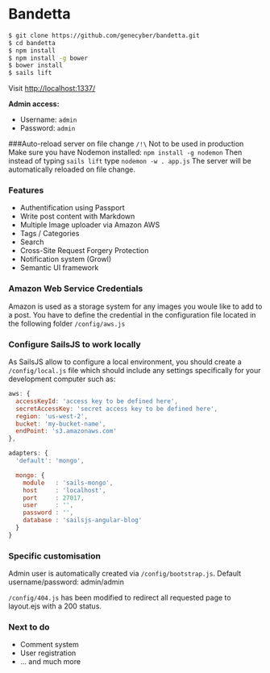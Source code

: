 
# Bandetta
```sh
$ git clone https://github.com/genecyber/bandetta.git
$ cd bandetta
$ npm install
$ npm install -g bower
$ bower install
$ sails lift
```

Visit [http://localhost:1337/](http://localhost:1337/)

**Admin access:**
* Username: `admin`
* Password: `admin`


###Auto-reload server on file change
`/!\` Not to be used in production
Make sure you have Nodemon installed: `npm install -g nodemon`
Then instead of typing `sails lift` type `nodemon -w . app.js`
The server will be automatically reloaded on file change.


### Features
* Authentification using Passport
* Write post content with Markdown
* Multiple Image uploader via Amazon AWS
* Tags / Categories
* Search
* Cross-Site Request Forgery Protection
* Notification system (Growl)
* Semantic UI framework


### Amazon Web Service Credentials
Amazon is used as a storage system for any images you woule like to add to a post. You have to define the credential in the configuration file located in the following folder `/config/aws.js`


### Configure SailsJS to work locally
As SailsJS allow to configure a local environment, you should create a `/config/local.js` file which should include any settings specifically for your development computer such as:

```javascript
aws: {
  accessKeyId: 'access key to be defined here',
  secretAccessKey: 'secret access key to be defined here',
  region: 'us-west-2',
  bucket: 'my-bucket-name',
  endPoint: 's3.amazonaws.com'
},

adapters: {
  'default': 'mongo',

  mongo: {
    module   : 'sails-mongo',
    host     : 'localhost',
    port     : 27017,
    user     : '',
    password : '',
    database : 'sailsjs-angular-blog'
  }
}
```


### Specific customisation

Admin user is automatically created via `/config/bootstrap.js`. Default username/password: admin/admin

`/config/404.js` has been modified to redirect all requested page to layout.ejs with a 200 status.


### Next to do
* Comment system
* User registration
* ... and much more
